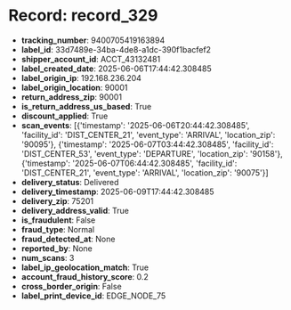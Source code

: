 # Record: record_329

- **tracking_number**: 9400705419163894
- **label_id**: 33d7489e-34ba-4de8-a1dc-390f1bacfef2
- **shipper_account_id**: ACCT_43132481
- **label_created_date**: 2025-06-06T17:44:42.308485
- **label_origin_ip**: 192.168.236.204
- **label_origin_location**: 90001
- **return_address_zip**: 90001
- **is_return_address_us_based**: True
- **discount_applied**: True
- **scan_events**: [{'timestamp': '2025-06-06T20:44:42.308485', 'facility_id': 'DIST_CENTER_21', 'event_type': 'ARRIVAL', 'location_zip': '90095'}, {'timestamp': '2025-06-07T03:44:42.308485', 'facility_id': 'DIST_CENTER_53', 'event_type': 'DEPARTURE', 'location_zip': '90158'}, {'timestamp': '2025-06-07T06:44:42.308485', 'facility_id': 'DIST_CENTER_21', 'event_type': 'ARRIVAL', 'location_zip': '90075'}]
- **delivery_status**: Delivered
- **delivery_timestamp**: 2025-06-09T17:44:42.308485
- **delivery_zip**: 75201
- **delivery_address_valid**: True
- **is_fraudulent**: False
- **fraud_type**: Normal
- **fraud_detected_at**: None
- **reported_by**: None
- **num_scans**: 3
- **label_ip_geolocation_match**: True
- **account_fraud_history_score**: 0.2
- **cross_border_origin**: False
- **label_print_device_id**: EDGE_NODE_75